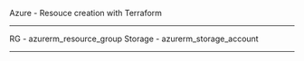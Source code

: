 Azure - Resouce creation with Terraform  
_______________________________________________________________________________________________________________________________________________________________________________________________
RG - azurerm_resource_group
Storage - azurerm_storage_account
_______________________________________________________________________________________________________________________________________________________________________________________________
